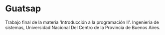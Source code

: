 Guatsap
=======
Trabajo final de la materia 'Introducción a la programación II'.
Ingeniería de sistemas, Universidad Nacional Del Centro de la Provincia de Buenos Aires.
